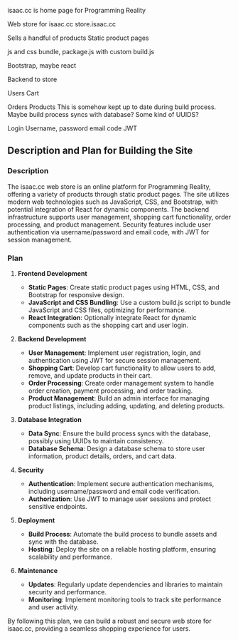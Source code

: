 

isaac.cc is home page for Programming Reality

Web store for isaac.cc
store.isaac.cc


Sells a handful of products
Static product pages

js and css bundle, package.js with custom build.js

Bootstrap, maybe react

Backend to store

Users
    Cart

Orders
Products
This is somehow kept up to date during build process. Maybe build process syncs with database? Some kind of UUIDS? 

Login
    Username, password
    email code
    JWT

## Description and Plan for Building the Site

### Description
The isaac.cc web store is an online platform for Programming Reality, offering a variety of products through static product pages. The site utilizes modern web technologies such as JavaScript, CSS, and Bootstrap, with potential integration of React for dynamic components. The backend infrastructure supports user management, shopping cart functionality, order processing, and product management. Security features include user authentication via username/password and email code, with JWT for session management.

### Plan

1. **Frontend Development**
    - **Static Pages**: Create static product pages using HTML, CSS, and Bootstrap for responsive design.
    - **JavaScript and CSS Bundling**: Use a custom build.js script to bundle JavaScript and CSS files, optimizing for performance.
    - **React Integration**: Optionally integrate React for dynamic components such as the shopping cart and user login.

2. **Backend Development**
    - **User Management**: Implement user registration, login, and authentication using JWT for secure session management.
    - **Shopping Cart**: Develop cart functionality to allow users to add, remove, and update products in their cart.
    - **Order Processing**: Create order management system to handle order creation, payment processing, and order tracking.
    - **Product Management**: Build an admin interface for managing product listings, including adding, updating, and deleting products.

3. **Database Integration**
    - **Data Sync**: Ensure the build process syncs with the database, possibly using UUIDs to maintain consistency.
    - **Database Schema**: Design a database schema to store user information, product details, orders, and cart data.

4. **Security**
    - **Authentication**: Implement secure authentication mechanisms, including username/password and email code verification.
    - **Authorization**: Use JWT to manage user sessions and protect sensitive endpoints.

5. **Deployment**
    - **Build Process**: Automate the build process to bundle assets and sync with the database.
    - **Hosting**: Deploy the site on a reliable hosting platform, ensuring scalability and performance.

6. **Maintenance**
    - **Updates**: Regularly update dependencies and libraries to maintain security and performance.
    - **Monitoring**: Implement monitoring tools to track site performance and user activity.

By following this plan, we can build a robust and secure web store for isaac.cc, providing a seamless shopping experience for users.




